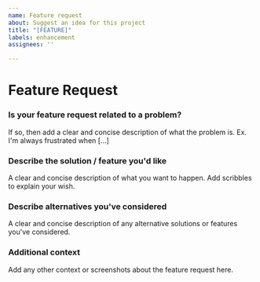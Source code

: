 ```yaml
---
name: Feature request
about: Suggest an idea for this project
title: "[FEATURE]"
labels: enhancement
assignees: ''

---
```


<!-- Make sure to read the documentaion (https://github.com/lubeda/EspHoMaTriXv2/blob/main/README.md) before opening an issue. -->

# Feature Request

### Is your feature request related to a problem?

If so, then add a clear and concise description of what the problem is. Ex. I'm always frustrated when [...]

### Describe the solution / feature you'd like

A clear and concise description of what you want to happen. Add scribbles to explain your wish.

### Describe alternatives you've considered

A clear and concise description of any alternative solutions or features you've considered.

### Additional context

Add any other context or screenshots about the feature request here.
